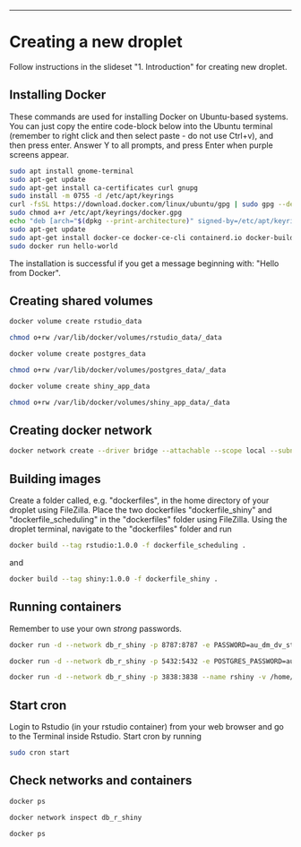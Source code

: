 
---

# Creating a new droplet
Follow instructions in the slideset  "1. Introduction"  for creating new droplet.

## Installing Docker

These commands are used for installing Docker on Ubuntu-based systems.
You can just copy the entire code-block below into the Ubuntu terminal (remember to right click and then select paste - do not use Ctrl+v), and then press enter. 
Answer Y to all prompts, and press Enter when purple screens appear.

```bash
sudo apt install gnome-terminal
sudo apt-get update
sudo apt-get install ca-certificates curl gnupg
sudo install -m 0755 -d /etc/apt/keyrings
curl -fsSL https://download.docker.com/linux/ubuntu/gpg | sudo gpg --dearmor -o /etc/apt/keyrings/docker.gpg
sudo chmod a+r /etc/apt/keyrings/docker.gpg
echo "deb [arch="$(dpkg --print-architecture)" signed-by=/etc/apt/keyrings/docker.gpg] https://download.docker.com/linux/ubuntu "$(. /etc/os-release && echo "$VERSION_CODENAME")" stable" | sudo tee /etc/apt/sources.list.d/docker.list > /dev/null
sudo apt-get update
sudo apt-get install docker-ce docker-ce-cli containerd.io docker-buildx-plugin docker-compose-plugin
sudo docker run hello-world
```

The installation is successful if you get a message beginning with: "Hello from Docker". 

## Creating shared volumes

```bash
docker volume create rstudio_data
```

```bash
chmod o+rw /var/lib/docker/volumes/rstudio_data/_data
```

```bash
docker volume create postgres_data
```

```bash
chmod o+rw /var/lib/docker/volumes/postgres_data/_data
```

```bash
docker volume create shiny_app_data
```

```bash
chmod o+rw /var/lib/docker/volumes/shiny_app_data/_data
```

## Creating docker network

```bash
docker network create --driver bridge --attachable --scope local --subnet 10.0.42.0/24 --ip-range 10.0.42.128/25 db_r_shiny
```

## Building images

Create a folder called, e.g. "dockerfiles", in the home directory of your droplet using FileZilla.
Place the two dockerfiles "dockerfile_shiny" and "dockerfile_scheduling" in the "dockerfiles" folder using FileZilla.
Using the droplet terminal, navigate to the "dockerfiles" folder and run

```bash
docker build --tag rstudio:1.0.0 -f dockerfile_scheduling .
```
and

```bash
docker build --tag shiny:1.0.0 -f dockerfile_shiny .
```

## Running containers
Remember to use your own _strong_ passwords.

```bash
docker run -d --network db_r_shiny -p 8787:8787 -e PASSWORD=au_dm_dv_student! --name rstudio -v rstudio_data:/home/rstudio rstudio:1.0.0
```

```bash
docker run -d --network db_r_shiny -p 5432:5432 -e POSTGRES_PASSWORD=au_dm_dv_student! --name postgres -e POSTGRES_USER=postgres -v postgres_data:/var/lib/postgresql/data postgres
```

```bash
docker run -d --network db_r_shiny -p 3838:3838 --name rshiny -v /home/shiny_app:/srv/shiny-server shiny:1.0.0
```


## Start cron
Login to Rstudio (in your rstudio container) from your web browser and go to the Terminal inside Rstudio. Start cron by running

```bash
sudo cron start
```

## Check networks and containers

```bash
docker ps
```

```bash
docker network inspect db_r_shiny
```

```bash
docker ps
```









